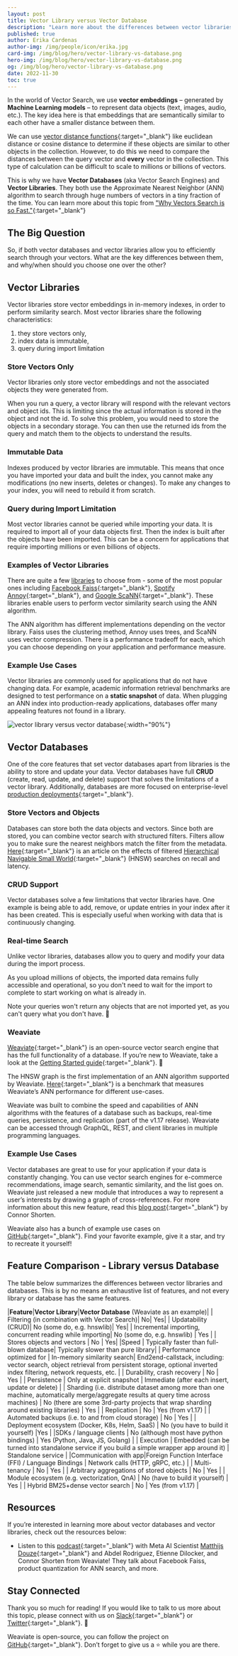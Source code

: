 ```yaml
---
layout: post
title: Vector Library versus Vector Database 
description: "Learn more about the differences between vector libraries and vector databases!"
published: true
author: Erika Cardenas
author-img: /img/people/icon/erika.jpg
card-img: /img/blog/hero/vector-library-vs-database.png
hero-img: /img/blog/hero/vector-library-vs-database.png
og: /img/blog/hero/vector-library-vs-database.png
date: 2022-11-30
toc: true
---
```

In the world of Vector Search, we use **vector embeddings** – generated by **Machine Learning models** – to represent data objects (text, images, audio, etc.). The key idea here is that embeddings that are semantically similar to each other have a smaller distance between them. 

We can use [vector distance functions](https://weaviate.io/blog/2022/09/Distance-Metrics-in-Vector-Search.html){:target="_blank"} like euclidean distance or cosine distance to determine if these objects are similar to other objects in the collection. However, to do this we need to compare the distances between the query vector and **every** vector in the collection. This type of calculation can be difficult to scale to millions or billions of vectors.

This is why we have **Vector Databases** (aka Vector Search Engines) and **Vector Libraries**. They both use the Approximate Nearest Neighbor (ANN) algorithm to search through huge numbers of vectors in a tiny fraction of the time. You can learn more about this topic from ["Why Vectors Search is so Fast."](https://weaviate.io/blog/2022/09/Why-is-Vector-Search-so-fast.html){:target="_blank"}

## The Big Question
So, if both vector databases and vector libraries allow you to efficiently search through your vectors. What are the key differences between them, and why/when should you choose one over the other?

## Vector Libraries
Vector libraries store vector embeddings in in-memory indexes, in order to perform similarity search. Most vector libraries share the following characteristics:
1. they store vectors only,
2. index data is immutable,
3. query during import limitation 

### Store Vectors Only
Vector libraries only store vector embeddings and not the associated objects they were generated from. 

When you run a query, a vector library will respond with the relevant vectors and object ids.
This is limiting since the actual information is stored in the object and not the id. To solve this problem, you would need to store the objects in a secondary storage. You can then use the returned ids from the query and match them to the objects to understand the results. 

### Immutable Data
Indexes produced by vector libraries are immutable. This means that once you have imported your data and built the index, you cannot make any modifications (no new inserts, deletes or changes). To make any changes to your index, you will need to rebuild it from scratch. 

### Query during Import Limitation 
Most vector libraries cannot be queried while importing your data. It is required to import all of your data objects first. Then the index is built after the objects have been imported. This can be a concern for applications that require importing millions or even billions of objects. 

### Examples of Vector Libraries
There are quite a few <a href="http://ann-benchmarks.com/" target="_blank" data-proofer-ignore>libraries</a> to choose from - some of the most popular ones including [Facebook Faiss](https://github.com/facebookresearch/faiss){:target="_blank"}, [Spotify Annoy](https://github.com/spotify/annoy){:target="_blank"}, and [Google ScaNN](https://github.com/google-research/google-research/tree/master/scann){:target="_blank"}. These libraries enable users to perform vector similarity search using the ANN algorithm.

The ANN algorithm has different implementations depending on the vector library. Faiss uses the clustering method, Annoy uses trees, and ScaNN uses vector compression. There is a performance tradeoff for each, which you can choose depending on your application and performance measure.

### Example Use Cases
Vector libraries are commonly used for applications that do not have changing data. For example, academic information retrieval benchmarks are designed to test performance on a **static snapshot** of data. When plugging an ANN index into production-ready applications, databases offer many appealing features not found in a library.

![vector library versus vector database](/img/blog/vector-library-vs-database/vector-library-vs-database.png){:width="90%"}

## Vector Databases
One of the core features that set vector databases apart from libraries is the ability to store and update your data. Vector databases have full **CRUD** (create, read, update, and delete) support that solves the limitations of a vector library. Additionally, databases are more focused on enterprise-level [production deployments](https://www.youtube.com/watch?v=gXPuhyM11_k){:target="_blank"}.

### Store Vectors and Objects
Databases can store both the data objects and vectors. Since both are stored, you can combine vector search with structured filters. Filters allow you to make sure the nearest neighbors match the filter from the metadata. [Here](https://towardsdatascience.com/effects-of-filtered-hnsw-searches-on-recall-and-latency-434becf8041c){:target="_blank"} is an article on the effects of filtered [Hierarchical Navigable Small World](/developers/weaviate/current/vector-index-plugins/hnsw.html){:target="_blank"} (HNSW) searches on recall and latency.

### CRUD Support
Vector databases solve a few limitations that vector libraries have. One example is being able to add, remove, or update entries in your index after it has been created. This is especially useful when working with data that is continuously changing. 
### Real-time Search 
Unlike vector libraries, databases allow you to query and modify your data during the import process. 

As you upload millions of objects, the imported data remains fully accessible and operational, so you don't need to wait for the import to complete to start working on what is already in.

Note your queries won't return any objects that are not imported yet, as you can't query what you don't have. 🤔

### Weaviate
[Weaviate](/developers/weaviate/current/){:target="_blank"} is an open-source vector search engine that has the full functionality of a database. If you’re new to Weaviate, take a look at the [Getting Started guide](/developers/weaviate/current/getting-started/index.html){:target="_blank"}. 🙂

The HNSW graph is the first implementation of an ANN algorithm supported by Weaviate. [Here](/developers/weaviate/current/benchmarks/ann.html){:target="_blank"} is a benchmark that measures Weaviate’s ANN performance for different use-cases.

Weaviate was built to combine the speed and capabilities of ANN algorithms with the features of a database such as backups, real-time queries, persistence, and replication (part of the v1.17 release). Weaviate can be accessed through GraphQL, REST, and client libraries in multiple programming languages.

### Example Use Cases
Vector databases are great to use for your application if your data is constantly changing. You can use vector search engines for e-commerce recommendations, image search, semantic similarity, and the list goes on. Weaviate just released a new module that introduces a way to represent a user’s interests by drawing a graph of cross-references. For more information about this new feature, read this [blog post](/blog/2022/11/ref2vec-centroid.html){:target="_blank"} by Connor Shorten. 

Weaviate also has a bunch of example use cases on [GitHub](https://github.com/semi-technologies/weaviate-examples){:target="_blank"}. Find your favorite example, give it a star, and try to recreate it yourself!

## Feature Comparison - Library versus Database 
The table below summarizes the differences between vector libraries and databases. This is by no means an exhaustive list of features, and not every library or database has the same features. 

|**Feature**|**Vector Library**|**Vector Database** (Weaviate as an example)|
| Filtering (in combination with Vector Search)| No| Yes|
| Updatability (CRUD)| No (some do, e.g. hnswlib)| Yes|
| Incremental importing, concurrent reading while importing| No (some do, e.g. hnswlib) | Yes |
| Stores objects and vectors | No | Yes|
|Speed | Typically faster than full-blown database|  Typically slower than pure library|
| Performance optimized for | In-memory similarity search| End2end-callstack, including: vector search, object retrieval from persistent storage, optional inverted index filtering, network requests, etc. |
| Durability, crash recovery | No | Yes |
| Persistence | Only at explicit snapshot | Immediate (after each insert, update or delete) |
| Sharding (i.e. distribute dataset among more than one machine, automatically merge/aggregate results at query time across machines) | No (there are some 3rd-party projects that wrap sharding around existing libraries) | Yes |
| Replication | No | Yes (from v1.17) |
| Automated backups (i.e. to and from cloud storage) | No | Yes |
| Deployment ecosystem (Docker, K8s, Helm, SaaS) | No (you have to build it yourself) |Yes |
|SDKs / language clients | No (although most have python bindings) | Yes (Python, Java, JS, Golang) |
| Execution | Embedded (can be turned into standalone service if you build a simple wrapper app around it) | Standalone service |
|Communication with app|Foreign Function Interface (FFI) / Language Bindings | Network calls (HTTP, gRPC, etc.) |
| Multi-tenancy | No | Yes |
| Arbitrary aggregations of stored objects | No | Yes |
| Module ecosystem (e.g. vectorization, QnA) | No (have to build it yourself) | Yes |
| Hybrid BM25+dense vector search | No | Yes (from v1.17) |

## Resources 
If you’re interested in learning more about vector databases and vector libraries, check out the resources below:

* Listen to this [podcast](https://www.youtube.com/watch?v=5o1YTp1IL5o){:target="_blank"} with Meta AI Scientist [Matthijs Douze](https://www.linkedin.com/in/matthijs-douze-750980177/){:target="_blank"} and Abdel Rodriguez, Etienne Dilocker, and Connor Shorten from Weaviate! They talk about Facebook Faiss, product quantization for ANN search, and more. 
                                                         
## Stay Connected
Thank you so much for reading! If you would like to talk to us more about this topic, please connect with us on [Slack](https://join.slack.com/t/weaviate/shared_invite/zt-goaoifjr-o8FuVz9b1HLzhlUfyfddhw){:target="_blank"} or [Twitter](https://twitter.com/weaviate_io){:target="_blank"}. 🙂

Weaviate is open-source, you can follow the project on [GitHub](https://github.com/semi-technologies/weaviate){:target="_blank"}. Don’t forget to give us a ⭐️ while you are there.